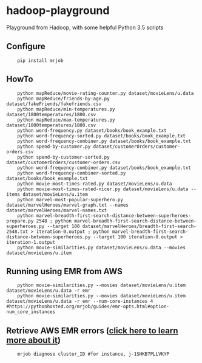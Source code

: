 # hadoop-playground
Playground from Hadoop, with some helpful Python 3.5 scripts

## Configure

        pip install mrjob

## HowTo

        python mapReduce/movie-rating-counter.py dataset/movieLens/u.data
        python mapReduce/friends-by-age.py dataset/fakeFriends/fakefriends.csv
        python mapReduce/min-temperatures.py dataset/1800temperatures/1800.csv
        python mapReduce/max-temperatures.py dataset/1800temperatures/1800.csv
        python word-frequency.py dataset/books/book_example.txt
        python word-frequency-sorted.py dataset/books/book_example.txt
        python word-frequency-combiner.py dataset/books/book_example.txt
        python spend-by-customer.py dataset/customerOrders/customer-orders.csv
        python spend-by-customer-sorted.py dataset/customerOrders/customer-orders.csv
        python word-frequency-combiner.py dataset/books/book_example.txt
        python word-frequency-combiner-sorted.py dataset/books/book_example.txt
        python movie-most-times-rated.py dataset/movieLens/u.data
        python movie-most-times-rated-nicer.py dataset/movieLens/u.data --items dataset/movieLens/u.item
        python marvel-most-popular-superhero.py dataset/marvelHeroes/marvel-graph.txt --names dataset/marvelHeroes/marvel-names.txt
        python marvel-breadth-first-search-distance-between-superheroes-prepare.py 2548 ; python marvel-breadth-first-search-distance-between-superheroes.py --target 100 dataset/marvelHeroes/breadth-first-search-2548.txt > iteration-0.output ; python marvel-breadth-first-search-distance-between-superheroes.py --target 100 iteration-0.output > iteration-1.output
        python movie-similarities.py dataset/movieLens/u.data --movies dataset/movieLens/u.item

## Running using EMR from AWS
        python movie-similarities.py --movies dataset/movieLens/u.item dataset/movieLens/u.data -r emr
        python movie-similarities.py --movies dataset/movieLens/u.item dataset/movieLens/u.data -r emr --num-core-instances 4 #https://pythonhosted.org/mrjob/guides/emr-opts.html#option-num_core_instances

## Retrieve AWS EMR errors ([click here to learn more about it](http://mrjob.readthedocs.io/en/latest/index.html))
        mrjob diagnose cluster_ID #for instance, j-1SHKB7PLLVKYP 